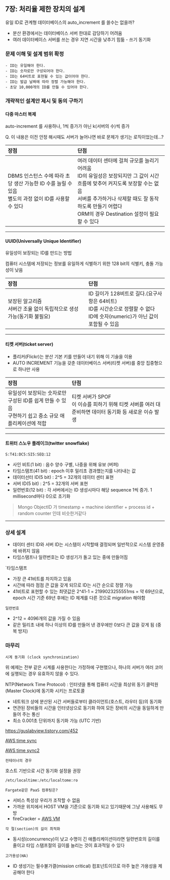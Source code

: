 ## 7장: 처리율 제한 장치의 설계

유일 ID로 관계형 데이터베이스의 auto_increment 를 쓸수는 없을까?

- 분산 환경에서는 데이터베이스 서버 한대로 감당하기 어려움
- 여러 데이터베이스 서버를 쓰는 경우 지연 시간을 낮추기 힘듦 - 쓰기 동기화

### 문제 이해 및 설계 범위 확정

```
- ID는 유일해야 한다.
- ID는 숫자로만 구성되어야 한다.
- ID는 64비트로 표현될 수 있는 값이어야 한다.
- ID는 발급 날짜에 따라 정렬 가능해야 한다.
- 초당 10,000개의 ID를 만들 수 있어야 한다.
```

### 개략적인 설계안 제시 및 동의 구하기

#### 다중 마스터 복제

auto-increment 를 사용하나, 1씩 증가가 아닌 k(서버의 수)씩 증가

Q. 이 내용은 이전 안정 해시때도 서버가 늘어나면 바로 문제가 생기는 로직이었는데...?

| 장점                                                                                                  | 단점                                                                                                                                                                                                                                       |
| :---------------------------------------------------------------------------------------------------- | :----------------------------------------------------------------------------------------------------------------------------------------------------------------------------------------------------------------------------------------- |
| DBMS 인스턴스 수에 따라 초당 생산 가능한 ID 수를 늘릴 수 있음<br>별도의 과정 없이 ID를 사용할 수 있다 | 여러 데이터 센터에 걸쳐 규모를 늘리기 어려움<br>ID의 유일성은 보장되지만 그 값이 시간 흐름에 맞추어 커지도록 보장할 수는 없음<br>서버를 추가하거나 삭제할 때도 잘 동작하도록 만들기 어렵다<br>ORM의 경우 Destination 설정이 필요할 수 있다 |

---

#### UUID(Universally Unique Identifier)

유일성이 보장되는 ID를 만드는 방법

컴퓨터 시스템에 저장되는 정보를 유일하게 식별하기 위한 128 bit의 식별키, 충돌 가능성이 낮음

| 장점                                                                    | 단점                                                                                                                             |
| :---------------------------------------------------------------------- | :------------------------------------------------------------------------------------------------------------------------------- |
| 보장된 알고리즘<br>서버간 조율 없이 독립적으로 생성 가능(동기화 불필요) | ID 길이가 128비트로 길다.(요구사항은 64비트) <br>ID를 시간순으로 정렬할 수 없다<br>ID에 숫자(numeric)가 아닌 값이 포함될 수 있음 |

---

#### 티켓 서버(ticket server)

- 플리커(Flickr)는 분산 기본 키를 만들어 내기 위해 이 기술을 이용
- AUTO INCREMENT 기능을 갖춘 데이터베이스 서버(티켓 서버)를 중앙 집중형으로 하나만 사용

| 장점                                                                                                    | 단점                                                                                                     |
| :------------------------------------------------------------------------------------------------------ | :------------------------------------------------------------------------------------------------------- |
| 유일성이 보장되는 숫자로만 구성된 ID를 쉽게 만들 수 있음<br>구현하기 쉽고 중소 규모 애플리케이션에 적합 | 티켓 서버가 SPOF<br>이 이슈를 피하기 위해 티켓 서버를 여러 대 준비하면 데이터 동기화 등 새로운 이슈 발생 |

---

#### 트위터 스노우 플레이크(twitter snowflake)

`S:T41:DC5:SI5:SEQ:12`

- 사인 비트(1 bit) : 음수 양수 구별, 나중을 위해 유보 (버퍼)
- 타임스탬프(41 bit) : epoch 이후 밀리초 경과했는지를 나타내는 값
- 데이터선터 ID(5 bit) : 2^5 = 32개의 데이터 센터 표현
- 서버 ID(5 bit) : 2^5 = 32개의 서버 표현
- 일련번호(12 bit) : 각 서버에서는 ID 생성시마다 해당 sequence 1씩 증가. 1 millisecond마다 0으로 초기화

> Mongo ObjectID 가 timestamp + machine identifier + process id + random counter 인데 비슷한거같다

---

### 상세 설계

- 데이터 센터 ID와 서버 ID는 시스템이 시작할때 결정되며 일반적으로 시스템 운영중에 바뀌지 않음
- 타임스탬프나 일련번호는 ID 생성기가 돌고 있는 중에 만들어짐

`타임스탬프

- 가장 큰 41비트를 차지하고 있음
- 시간에 따라 점점 큰 값을 갖게 되므로 ID는 시간 순으로 정렬 가능
- 41비트로 표현할 수 있는 최댓값은 2^41-1 = 2199023255551ms = 약 69년으로, epoch 시간 기준 69년 후에는 ID 체계를 다른 것으로 migration 해야함

`일련번호`

- 2^12 = 4096개의 값을 가질 수 있음
- 같은 밀리초 내에 하나 이상의 ID를 만들어 낸 경우에만 0보다 큰 값을 갖게 됨 (중복 방지)

### 마무리

`시계 동기화 (clock synchronization)`

위 예제는 전부 같은 시계를 사용한다는 가정하에 구현했으나, 하나의 서버가 여러 코어에 실행되는 경우 유효하지 않을 수 있다.

NTP(Network Time Protocol) : 인터넷을 통해 컴퓨터 시간을 최상위 동기 클럭원(Master Clock)에 동기화 시키는 프로토콜

- 네트워크 상에 분산된 시간 서버들로부터 클라이언트(호스트, 라우터 등)의 동기화
- 연관된 장비들의 시간을 인터넷상으로 동기화 하여 모든 장비의 시간을 동일하게 만들어 주는 통신
- 최소 0.001초 단위까지 동기화 가능 (UTC 기반)

https://guslabview.tistory.com/452

[AWS time sync](https://aws.amazon.com/ko/blogs/mt/manage-amazon-ec2-instance-clock-accuracy-using-amazon-time-sync-service-and-amazon-cloudwatch-part-1/)

[AWS time sync2](https://aws.amazon.com/ko/blogs/mt/manage-amazon-ec2-instance-clock-accuracy-using-amazon-time-sync-service-and-amazon-cloudwatch-part-2/)

`컨테이너의 경우`

호스트 기반으로 시간 동기화 설정을 권장

```
/etc/localtime:/etc/localtome:ro
```

`Fargate같은 PaaS 컴퓨팅은?`

- 서비스 특성상 우리가 조작할 수 없음
- 가까운 위치에서 HOST VM을 기준으로 동기화 되고 있기때문에 그냥 사용해도 무방
- fireCracker = [AWS VM](https://aws.amazon.com/ko/blogs/korea/firecracker-lightweight-virtualization-for-serverless-computing/)

`각 절(section)의 길이 최적화`

- 동시성(concurrency)이 낮고 수명이 긴 애플리케이션이라면 일련번호의 길이를 줄이고 타임 스탬프절의 길이를 늘리는 것이 효과적일 수 있다

`고가용성(HA)`

- ID 생성기는 필수불가결(mission critical) 컴포넌트이므로 아주 높은 가용성을 제공해야 한다
